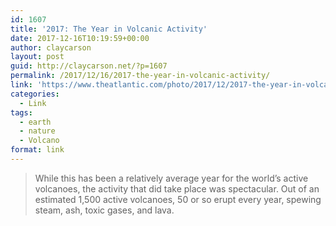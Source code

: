```yaml
---
id: 1607
title: '2017: The Year in Volcanic Activity'
date: 2017-12-16T10:19:59+00:00
author: claycarson
layout: post
guid: http://claycarson.net/?p=1607
permalink: /2017/12/16/2017-the-year-in-volcanic-activity/
link: 'https://www.theatlantic.com/photo/2017/12/2017-the-year-in-volcanic-activity/548273/?utm_source=nextdraft&utm_medium=iosapp'
categories:
  - Link
tags:
  - earth
  - nature
  - Volcano
format: link
---
```

> While this has been a relatively average year for the world&#8217;s active volcanoes, the activity that did take place was spectacular. Out of an estimated 1,500 active volcanoes, 50 or so erupt every year, spewing steam, ash, toxic gases, and lava.